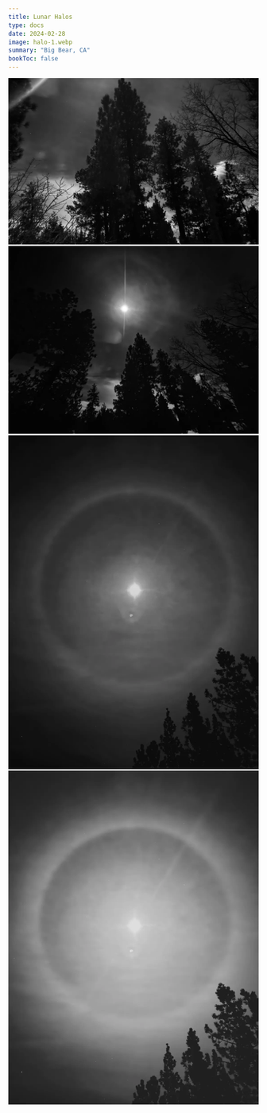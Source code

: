 ```yaml
---
title: Lunar Halos
type: docs
date: 2024-02-28
image: halo-1.webp
summary: "Big Bear, CA"
bookToc: false
---
```

![](halo-2.webp)
![](halo-3.webp)
![](halo-4.webp)
![](halo-5.webp)